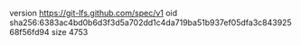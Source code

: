 version https://git-lfs.github.com/spec/v1
oid sha256:6383ac4bd0b6d3f3d5a702dd1c4da719ba51b937ef05dfa3c84392568f56fd94
size 4753
